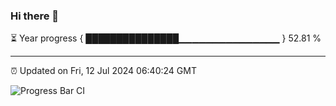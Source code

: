 ### Hi there 👋

⏳ Year progress { ███████████████▁▁▁▁▁▁▁▁▁▁▁▁▁▁▁ } 52.81 %

---

⏰ Updated on Fri, 12 Jul 2024 06:40:24 GMT

![Progress Bar CI](https://github.com/IshwaranRudhara/GIT-ACTION/workflows/Progress%20Bar%20CI/badge.svg)

